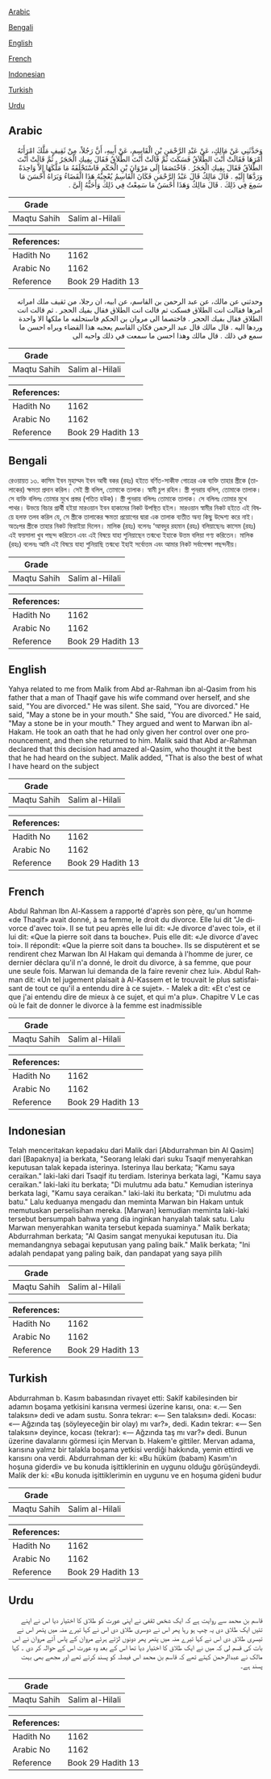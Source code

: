 [Arabic](#arabic)

[Bengali](#bengali)

[English](#english)

[French](#french)

[Indonesian](#indonesian)

[Turkish](#turkish)

[Urdu](#urdu)

## Arabic


<div dir="rtl" lang="ar" style={{fontSize:'larger',backgroundColor:'#f8f9fa',padding:20}}>
وَحَدَّثَنِي عَنْ مَالِكٍ، عَنْ عَبْدِ الرَّحْمَنِ بْنِ الْقَاسِمِ، عَنْ أَبِيهِ، أَنَّ رَجُلاً، مِنْ ثَقِيفٍ مَلَّكَ امْرَأَتَهُ أَمْرَهَا فَقَالَتْ أَنْتَ الطَّلاَقُ فَسَكَتَ ثُمَّ قَالَتْ أَنْتَ الطَّلاَقُ فَقَالَ بِفِيكِ الْحَجَرُ ‏.‏ ثُمَّ قَالَتْ أَنْتَ الطَّلاَقُ فَقَالَ بِفِيكِ الْحَجَرُ ‏.‏ فَاخْتَصَمَا إِلَى مَرْوَانَ بْنِ الْحَكَمِ فَاسْتَحْلَفَهُ مَا مَلَّكَهَا إِلاَّ وَاحِدَةً وَرَدَّهَا إِلَيْهِ ‏.‏ قَالَ مَالِكٌ قَالَ عَبْدُ الرَّحْمَنِ فَكَانَ الْقَاسِمُ يُعْجِبُهُ هَذَا الْقَضَاءُ وَيَرَاهُ أَحْسَنَ مَا سَمِعَ فِي ذَلِكَ ‏.‏ قَالَ مَالِكٌ وَهَذَا أَحْسَنُ مَا سَمِعْتُ فِي ذَلِكَ وَأَحَبُّهُ إِلَىَّ ‏.‏
</div>
<div style={{backgroundColor:'#f8f9fa',padding:20, marginBottom: 10}}><table> <thead> <tr> <th>Grade</th> <th></th> </tr> </thead> <tbody> <tr><td>Maqtu Sahih</td><td>Salim al-Hilali</td></tr></tbody></table><table> <thead> <tr> <th>References:</th> <th></th> </tr> </thead> <tbody><tr><td>Hadith No</td><td>1162</td></tr><tr><td>Arabic No</td><td>1162</td></tr><tr><td>Reference</td><td>Book 29 Hadith 13</td></tr></tbody></table></div>


<div dir="rtl" lang="ar" style={{fontSize:'larger',backgroundColor:'#f8f9fa',padding:20}}>
وحدثني عن مالك، عن عبد الرحمن بن القاسم، عن ابيه، ان رجلا، من ثقيف ملك امراته امرها فقالت انت الطلاق فسكت ثم قالت انت الطلاق فقال بفيك الحجر . ثم قالت انت الطلاق فقال بفيك الحجر . فاختصما الى مروان بن الحكم فاستحلفه ما ملكها الا واحدة وردها اليه . قال مالك قال عبد الرحمن فكان القاسم يعجبه هذا القضاء ويراه احسن ما سمع في ذلك . قال مالك وهذا احسن ما سمعت في ذلك واحبه الى
</div>
<div style={{backgroundColor:'#f8f9fa',padding:20, marginBottom: 10}}><table> <thead> <tr> <th>Grade</th> <th></th> </tr> </thead> <tbody> <tr><td>Maqtu Sahih</td><td>Salim al-Hilali</td></tr></tbody></table><table> <thead> <tr> <th>References:</th> <th></th> </tr> </thead> <tbody><tr><td>Hadith No</td><td>1162</td></tr><tr><td>Arabic No</td><td>1162</td></tr><tr><td>Reference</td><td>Book 29 Hadith 13</td></tr></tbody></table></div>

## Bengali


<div dir="ltr" lang="bn" style={{fontSize:'larger',backgroundColor:'#f8f9fa',padding:20}}>
রেওয়ায়ত ১৩. কাসিম ইবন মুহাম্মদ ইবন আবী বকর (রহঃ) হইতে বর্ণিত-সাকীফ গোত্রের এক ব্যক্তি তাহার স্ত্রীকে (তালাকের) ক্ষমতা প্রদান করিল। সেই স্ত্রী বলিল, তোমাকে তালাক। স্বামী চুপ রহিল। স্ত্রী পুনরায় বলিল, তোমাকে তালাক। সে ব্যক্তি বলিলঃ তোমার মুখে প্রস্তর (পতিত হউক)। স্ত্রী পুনরায় বলিলঃ তোমাকে তালাক। সে বলিলঃ তোমার মুখে পাথর। উভয়ে বিচার প্রার্থী হইয়া মারওয়ান ইবন হাকামের নিকট উপস্থিত হইল। মারওয়ান স্বামীর নিকট হইতে এই বিষয়ে হলফ তলব করিল যে, সে স্ত্রীকে তালাকের ক্ষমতা প্রয়োগের দ্বারা এক তালাক ব্যতীত অন্য কিছু উদ্দেশ্য করে নাই। অতঃপর স্ত্রীকে তাহার নিকট ফিরাইয়া দিলেন। মালিক (রহঃ) বলেনঃ ‘আবদুর রহমান (রহঃ) বলিয়াছেনঃ কাসেম (রহঃ) এই ফয়সালা খুব পছন্দ করিতেন এবং এই বিষয়ে যাহা শুনিয়াছেন তন্মধ্যে ইহাকে উত্তম বলিয়া গণ্য করিতেন। মালিক (রহঃ) বলেনঃ আমি এই বিষয়ে যাহা শুনিয়াছি তন্মধ্যে ইহাই সর্বোত্তম এবং আমার নিকট সর্বাপেক্ষা পছন্দনীয়।
</div>
<div style={{backgroundColor:'#f8f9fa',padding:20, marginBottom: 10}}><table> <thead> <tr> <th>Grade</th> <th></th> </tr> </thead> <tbody> <tr><td>Maqtu Sahih</td><td>Salim al-Hilali</td></tr></tbody></table><table> <thead> <tr> <th>References:</th> <th></th> </tr> </thead> <tbody><tr><td>Hadith No</td><td>1162</td></tr><tr><td>Arabic No</td><td>1162</td></tr><tr><td>Reference</td><td>Book 29 Hadith 13</td></tr></tbody></table></div>

## English


<div dir="ltr" lang="en" style={{fontSize:'larger',backgroundColor:'#f8f9fa',padding:20}}>
Yahya related to me from Malik from Abd ar-Rahman ibn al-Qasim from his father that a man of Thaqif gave his wife command over herself, and she said, "You are divorced." He was silent. She said, "You are divorced." He said, "May a stone be in your mouth." She said, "You are divorced." He said, "May a stone be in your mouth." They argued and went to Marwan ibn al-Hakam. He took an oath that he had only given her control over one pronouncement, and then she returned to him. Malik said that Abd ar-Rahman declared that this decision had amazed al-Qasim, who thought it the best that he had heard on the subject. Malik added, "That is also the best of what I have heard on the subject
</div>
<div style={{backgroundColor:'#f8f9fa',padding:20, marginBottom: 10}}><table> <thead> <tr> <th>Grade</th> <th></th> </tr> </thead> <tbody> <tr><td>Maqtu Sahih</td><td>Salim al-Hilali</td></tr></tbody></table><table> <thead> <tr> <th>References:</th> <th></th> </tr> </thead> <tbody><tr><td>Hadith No</td><td>1162</td></tr><tr><td>Arabic No</td><td>1162</td></tr><tr><td>Reference</td><td>Book 29 Hadith 13</td></tr></tbody></table></div>

## French


<div dir="ltr" lang="fr" style={{fontSize:'larger',backgroundColor:'#f8f9fa',padding:20}}>
Abdul Rahman Ibn Al-Kassem a rapporté d'après son père, qu'un homme «de Thaqif» avait donné, à sa femme, le droit du divorce. Elle lui dit "Je divorce d'avec toi». II se tut peu après elle lui dit: «Je divorce d'avec toi», et il lui dit: «Que la pierre soit dans ta bouche». Puis elle dit: «Je divorce d'avec toi». Il répondit: «Que la pierre soit dans ta bouche». Ils se disputèrent et se rendirent chez Marwan Ibn Al Hakam qui demanda à l'homme de jurer, ce dernier déclara qu'il n'a donné, le droit du divorce, à sa femme, que pour une seule fois. Marwan lui demanda de la faire revenir chez lui». Abdul Rahman dit: «Un tel jugement plaisait à Al-Kassem et le trouvait le plus satisfaisant de tout ce qu'il a entendu dire à ce sujet». - Malek a dit: «Et c'est ce que j'ai entendu dire de mieux à ce sujet, et qui m'a plu». Chapitre V Le cas où le fait de donner le divorce à la femme est inadmissible
</div>
<div style={{backgroundColor:'#f8f9fa',padding:20, marginBottom: 10}}><table> <thead> <tr> <th>Grade</th> <th></th> </tr> </thead> <tbody> <tr><td>Maqtu Sahih</td><td>Salim al-Hilali</td></tr></tbody></table><table> <thead> <tr> <th>References:</th> <th></th> </tr> </thead> <tbody><tr><td>Hadith No</td><td>1162</td></tr><tr><td>Arabic No</td><td>1162</td></tr><tr><td>Reference</td><td>Book 29 Hadith 13</td></tr></tbody></table></div>

## Indonesian


<div dir="ltr" lang="id" style={{fontSize:'larger',backgroundColor:'#f8f9fa',padding:20}}>
Telah menceritakan kepadaku dari Malik dari [Abdurrahman bin Al Qasim] dari [Bapaknya] ia berkata, "Seorang lelaki dari suku Tsaqif menyerahkan keputusan talak kepada isterinya. Isterinya llau berkata; "Kamu saya ceraikan." laki-laki dari Tsaqif itu terdiam. Isterinya berkata lagi, "Kamu saya ceraikan." laki-laki itu berkata; "Di mulutmu ada batu." Kemudian isterinya berkata lagi, "Kamu saya ceraikan." laki-laki itu berkata; "Di mulutmu ada batu." Lalu keduanya mengadu dan meminta Marwan bin Hakam untuk memutuskan perselisihan mereka. [Marwan] kemudian meminta laki-laki tersebut bersumpah bahwa yang dia inginkan hanyalah talak satu. Lalu Marwan menyerahkan wanita tersebut kepada suaminya." Malik berkata; Abdurrahman berkata; "Al Qasim sangat menyukai keputusan itu. Dia memandangnya sebagai keputusan yang paling baik." Malik berkata; "Ini adalah pendapat yang paling baik, dan pandapat yang saya pilih
</div>
<div style={{backgroundColor:'#f8f9fa',padding:20, marginBottom: 10}}><table> <thead> <tr> <th>Grade</th> <th></th> </tr> </thead> <tbody> <tr><td>Maqtu Sahih</td><td>Salim al-Hilali</td></tr></tbody></table><table> <thead> <tr> <th>References:</th> <th></th> </tr> </thead> <tbody><tr><td>Hadith No</td><td>1162</td></tr><tr><td>Arabic No</td><td>1162</td></tr><tr><td>Reference</td><td>Book 29 Hadith 13</td></tr></tbody></table></div>

## Turkish


<div dir="ltr" lang="tr" style={{fontSize:'larger',backgroundColor:'#f8f9fa',padding:20}}>
Abdurrahman b. Kasım babasından rivayet etti: Sakîf kabilesinden bir adamın boşama yetkisini karısına vermesi üzerine karısı, ona: «.— Sen talaksın» dedi ve adam sustu. Sonra tekrar: «— Sen talaksın» dedi. Kocası: «— Ağzında taş (söyleyeceğin bir olay) mı var?», dedi. Kadın tekrar: «— Sen talaksın» deyince, kocası (tekrar): «— Ağzında taş mı var?» dedi. Bunun üzerine davalarını görmesi için Mervan b. Hakem'e gittiler. Mervan adama, karısına yalmz bir talakla boşama yetkisi verdiği hakkında, yemin ettirdi ve karısını ona verdi. Abdurrahman der ki: «Bu hüküm (babam) Kasım'ın hoşuna giderdi» ve bu konuda işittiklerinin en uygunu olduğu görüşündeydi. Malik der ki: «Bu konuda işittiklerimin en uygunu ve en hoşuma gideni budur
</div>
<div style={{backgroundColor:'#f8f9fa',padding:20, marginBottom: 10}}><table> <thead> <tr> <th>Grade</th> <th></th> </tr> </thead> <tbody> <tr><td>Maqtu Sahih</td><td>Salim al-Hilali</td></tr></tbody></table><table> <thead> <tr> <th>References:</th> <th></th> </tr> </thead> <tbody><tr><td>Hadith No</td><td>1162</td></tr><tr><td>Arabic No</td><td>1162</td></tr><tr><td>Reference</td><td>Book 29 Hadith 13</td></tr></tbody></table></div>

## Urdu


<div dir="rtl" lang="ur" style={{fontSize:'larger',backgroundColor:'#f8f9fa',padding:20}}>
قاسم بن محمد سے روایت ہے کہ ایک شخص ثقفی نے اپنی عورت کو طلاق کا اختیار دیا اس نے اپنے تئیں ایک طلاق دی یہ چپ ہو رہا پھر اس نے دوسری طلاق دی اس نے کہا تیرے منہ میں پتھر اس نے تیسری طلاق دی اس نے کہا تیرے منہ میں پتھر پھر دونوں لڑتے ہرئے مروان کے پاس آئے مروان نے اس بات کی قسم لی کہ میں نے ایک طلاق کا اختیار دیا تھا اس کے بعد وہ عورت اس کے حوالہ کر دی ۔ کہا مالک نے عبدالرحمن کہتے تھے کہ قاسم بن محمد اس فیصلہ کو پسند کرتے تھے اور مجھے بھی بہت پسند ہے۔
</div>
<div style={{backgroundColor:'#f8f9fa',padding:20, marginBottom: 10}}><table> <thead> <tr> <th>Grade</th> <th></th> </tr> </thead> <tbody> <tr><td>Maqtu Sahih</td><td>Salim al-Hilali</td></tr></tbody></table><table> <thead> <tr> <th>References:</th> <th></th> </tr> </thead> <tbody><tr><td>Hadith No</td><td>1162</td></tr><tr><td>Arabic No</td><td>1162</td></tr><tr><td>Reference</td><td>Book 29 Hadith 13</td></tr></tbody></table></div>